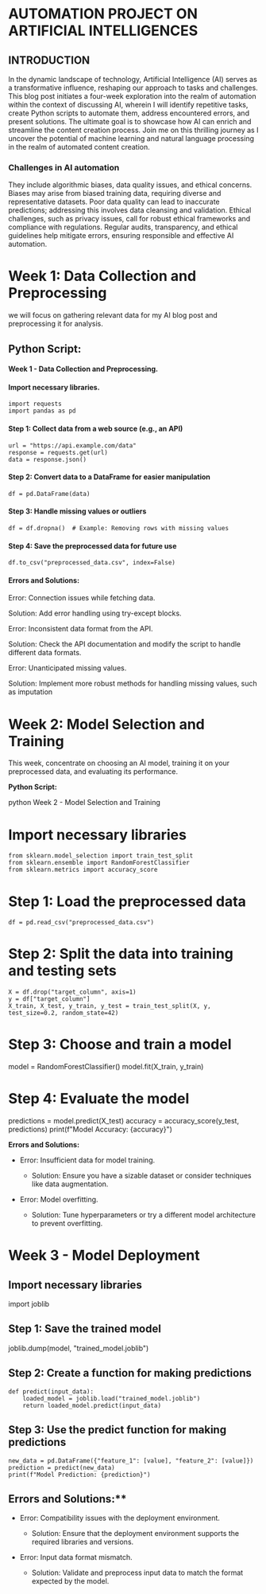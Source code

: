 # AUTOMATION PROJECT ON ARTIFICIAL INTELLIGENCES
##                                           INTRODUCTION 
In the dynamic landscape of technology, Artificial Intelligence (AI) serves as a transformative influence, reshaping our approach to tasks and challenges. This blog post initiates a four-week exploration into the realm of automation within the context of discussing AI, wherein I will identify repetitive tasks, create Python scripts to automate them, address encountered errors, and present solutions. The ultimate goal is to showcase how AI can enrich and streamline the content creation process. Join me on this thrilling journey as I uncover the potential of machine learning and natural language processing in the realm of automated content creation.           
###                                    Challenges in AI automation
 They include algorithmic biases, data quality issues, and ethical concerns. Biases may arise from biased training data, requiring diverse and representative datasets. Poor data quality can lead to inaccurate predictions; addressing this involves data cleansing and validation. Ethical challenges, such as privacy issues, call for robust ethical frameworks and compliance with regulations. Regular audits, transparency, and ethical guidelines help mitigate errors, ensuring responsible and effective AI automation.



# Week 1: Data Collection and Preprocessing
we will focus on gathering relevant data for my AI blog post and preprocessing it for analysis.
## Python Script:
#### Week 1 - Data Collection and Preprocessing.

#### Import necessary libraries.
```
import requests
import pandas as pd
```
#### Step 1: Collect data from a web source (e.g., an API)
```
url = "https://api.example.com/data"
response = requests.get(url)
data = response.json()
```
#### Step 2: Convert data to a DataFrame for easier manipulation
```
df = pd.DataFrame(data)
```
#### Step 3: Handle missing values or outliers
```
df = df.dropna()  # Example: Removing rows with missing values
```

#### Step 4: Save the preprocessed data for future use
```
df.to_csv("preprocessed_data.csv", index=False)
```
#### Errors and Solutions:

Error: Connection issues while fetching data.

Solution: Add error handling using try-except blocks.

Error: Inconsistent data format from the API.

Solution: Check the API documentation and modify the script to handle different data formats.

Error: Unanticipated missing values.

Solution: Implement more robust methods for handling missing values, such as imputation


# Week 2: Model Selection and Training

This week, concentrate on choosing an AI model, training it on your preprocessed data, and evaluating its performance.

**Python Script:**

python
 Week 2 - Model Selection and Training
 
# Import necessary libraries
```
from sklearn.model_selection import train_test_split
from sklearn.ensemble import RandomForestClassifier
from sklearn.metrics import accuracy_score
```
# Step 1: Load the preprocessed data
```
df = pd.read_csv("preprocessed_data.csv")
```
# Step 2: Split the data into training and testing sets
```
X = df.drop("target_column", axis=1)
y = df["target_column"]
X_train, X_test, y_train, y_test = train_test_split(X, y, test_size=0.2, random_state=42)
```
# Step 3: Choose and train a model
model = RandomForestClassifier()
model.fit(X_train, y_train)

# Step 4: Evaluate the model
predictions = model.predict(X_test)
accuracy = accuracy_score(y_test, predictions)
print(f"Model Accuracy: {accuracy}")


**Errors and Solutions:**
- Error: Insufficient data for model training.
  - Solution: Ensure you have a sizable dataset or consider techniques like data augmentation.

- Error: Model overfitting.
  - Solution: Tune hyperparameters or try a different model architecture to prevent overfitting.


# Week 3 - Model Deployment

## Import necessary libraries
import joblib

## Step 1: Save the trained model
joblib.dump(model, "trained_model.joblib")

## Step 2: Create a function for making predictions
```
def predict(input_data):
    loaded_model = joblib.load("trained_model.joblib")
    return loaded_model.predict(input_data)
```
## Step 3: Use the predict function for making predictions
```
new_data = pd.DataFrame({"feature_1": [value], "feature_2": [value]})
prediction = predict(new_data)
print(f"Model Prediction: {prediction}")
```
## Errors and Solutions:**
- Error: Compatibility issues with the deployment environment.
  - Solution: Ensure that the deployment environment supports the required libraries and versions.

- Error: Input data format mismatch.
  - Solution: Validate and preprocess input data to match the format expected by the model.
